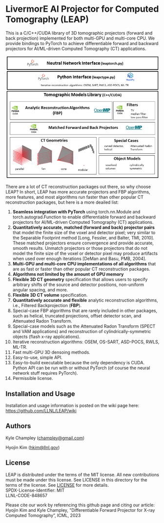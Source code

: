 # LivermorE AI Projector for Computed Tomography (LEAP)
This is a C/C++/CUDA library of 3D tomographic projectors (forward and back projection) implemented for both multi-GPU and multi-core CPU.  We provide bindings to PyTorch to achieve differentiable forward and backward projectors for AI/ML-driven Computed Tomography (CT) applications.

<p align="center">
  <img src=https://github.com/LLNL/LEAP/blob/main/documentation/LEAPoverview.png>
</p>

There are a lot of CT reconstruction packages out there, so why choose LEAP?  In short, LEAP has more accurate projectors and FBP algorithms, more features, and most algorithms run faster than other popular CT reconstruction packages, but here is a more deailed list:
1) **Seamless integration with PyTorch** using torch.nn.Module and torch.autograd.Function to enable differentiable forward and backward projectors for AI/ML-driven Computed Tomography (CT) applications.
2) **Quantitatively accurate, matched (forward and back) projector pairs** that model the finite size of the voxel and detector pixel; very similar to the Separable Footprint method [Long, Fessler, and Balter, TMI, 2010].  These matched projectors ensure convergence and provide accurate, smooth results.  Unmatch projectors or those projectors that do not model the finite size of the voxel or detector pixel may produce artifacts when used over enough iterations [DeMan and Basu, PMB, 2004].
3) **Multi-GPU and multi-core CPU implementations of all algorithms** that are as fast or faster than other popular CT reconstruction packages.
4) **Algorithms not limited by the amount of GPU memory**
5) **Flexible 3D CT geometry** specification that allows users to specify arbitrary shifts of the source and detector positions, non-uniform angular spacing, and more.
6) **Flexible 3D CT volume** specification.
7) **Quantitatively accurate and flexible** analytic reconstruction algorithms, i.e., Filtered Backprojection (**FBP**).
8) Special-case FBP algorithms that are rarely included in other packages, such as helical, truncated projections, offset detector scan, and Attenuated Radon Transform.
9) Special-case models such as the Attenuated Radon Transform (SPECT and VAM applications) and reconstruction of cylindrically-symmetric objects (flash x-ray applications).
10) Iterative reconstruction algorithms: OSEM, OS-SART, ASD-POCS, RWLS, ML-TR.
11) Fast multi-GPU 3D densoing methods.
12) Easy-to-use, simple API.
13) Easy-to-build executable because the only dependency is CUDA.  Python API can be run with or without PyTorch (of course the neural network stuff requires PyTorch).
14) Permissible license.


## Installation and Usage

Installation and usage information is posted on the wiki page here: https://github.com/LLNL/LEAP/wiki


## Authors
Kyle Champley (champley@gmail.com)

Hyojin Kim (hkim@llnl.gov)   


## License
LEAP is distributed under the terms of the MIT license. All new contributions must be made under this license. See LICENSE in this directory for the terms of the license.
See [LICENSE](LICENSE) for more details.  
SPDX-License-Identifier: MIT  
LLNL-CODE-848657  

Please cite our work by referencing this github page and citing our article: Hyojin Kim and Kyle Champley, "Differentiable Forward Projector for X-ray Computed Tomography”, ICML, 2023
